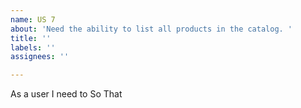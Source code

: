 ```yaml
---
name: US 7
about: 'Need the ability to list all products in the catalog. '
title: ''
labels: ''
assignees: ''

---
```


As a user
I need to
So That
